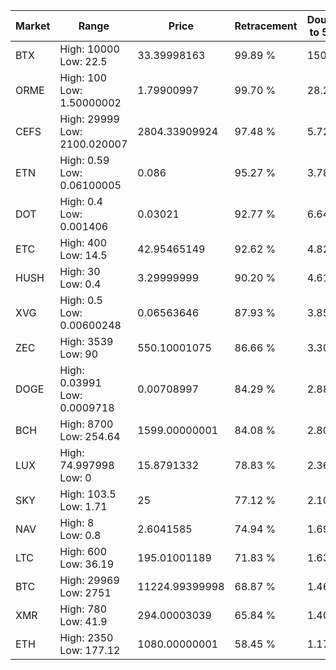 | Market | Range | Price| Retracement | Doubles to 50% |
| --- | --- | --- | --- | --- |
| BTX | High: 10000<br />Low: 22.5 | 33.39998163 | 99.89 % | 150.04 |
| ORME | High: 100<br />Low: 1.50000002 | 1.79900997 | 99.70 % | 28.21 |
| CEFS | High: 29999<br />Low: 2100.020007 | 2804.33909924 | 97.48 % | 5.72 |
| ETN | High: 0.59<br />Low: 0.06100005 | 0.086 | 95.27 % | 3.78 |
| DOT | High: 0.4<br />Low: 0.001406 | 0.03021 | 92.77 % | 6.64 |
| ETC | High: 400<br />Low: 14.5 | 42.95465149 | 92.62 % | 4.82 |
| HUSH | High: 30<br />Low: 0.4 | 3.29999999 | 90.20 % | 4.61 |
| XVG | High: 0.5<br />Low: 0.00600248 | 0.06563646 | 87.93 % | 3.85 |
| ZEC | High: 3539<br />Low: 90 | 550.10001075 | 86.66 % | 3.30 |
| DOGE | High: 0.03991<br />Low: 0.0009718 | 0.00708997 | 84.29 % | 2.88 |
| BCH | High: 8700<br />Low: 254.64 | 1599.00000001 | 84.08 % | 2.80 |
| LUX | High: 74.997998<br />Low: 0 | 15.8791332 | 78.83 % | 2.36 |
| SKY | High: 103.5<br />Low: 1.71 | 25 | 77.12 % | 2.10 |
| NAV | High: 8<br />Low: 0.8 | 2.6041585 | 74.94 % | 1.69 |
| LTC | High: 600<br />Low: 36.19 | 195.01001189 | 71.83 % | 1.63 |
| BTC | High: 29969<br />Low: 2751 | 11224.99399998 | 68.87 % | 1.46 |
| XMR | High: 780<br />Low: 41.9 | 294.00003039 | 65.84 % | 1.40 |
| ETH | High: 2350<br />Low: 177.12 | 1080.00000001 | 58.45 % | 1.17 |
